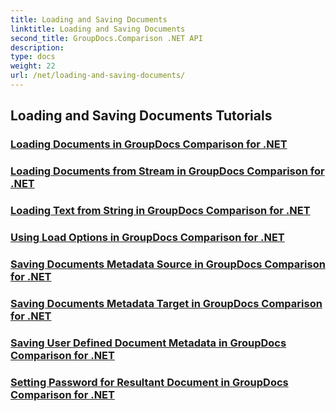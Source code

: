 ```yaml
---
title: Loading and Saving Documents
linktitle: Loading and Saving Documents
second_title: GroupDocs.Comparison .NET API
description: 
type: docs
weight: 22
url: /net/loading-and-saving-documents/
---
```


## Loading and Saving Documents Tutorials
### [Loading Documents in GroupDocs Comparison for .NET](./loading-documents/)
### [Loading Documents from Stream in GroupDocs Comparison for .NET](./loading-documents-from-stream/)
### [Loading Text from String in GroupDocs Comparison for .NET](./loading-text-from-string/)
### [Using Load Options in GroupDocs Comparison for .NET](./using-load-options/)
### [Saving Documents Metadata Source in GroupDocs Comparison for .NET](./saving-documents-metadata-source/)
### [Saving Documents Metadata Target in GroupDocs Comparison for .NET](./saving-documents-metadata-target/)
### [Saving User Defined Document Metadata in GroupDocs Comparison for .NET](./saving-user-defined-document-metadata/)
### [Setting Password for Resultant Document in GroupDocs Comparison for .NET](./setting-password-for-resultant-document/)